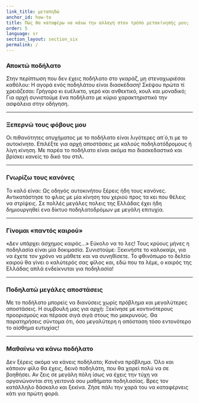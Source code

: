 ```yaml
---
link_title: μεταπηδώ
anchor_id: how-to
title: Πώς θα καταφέρω να κάνω την αλλαγή στον τρόπο μετακίνησής μου;
order: 5
language: sr
section_layout: section_six
permalink: /
---
```


### Αποκτώ ποδήλατο
Στην περίπτωση που δεν έχεις ποδήλατο στο γκαράζ, μη στεναχωριέσαι καθόλου: Η αγορά ενός ποδηλάτου είναι διασκέδαση! Σκέψου πρώτα τί χρειάζεσαι: Γρήγορο κι ευέλικτο, γερό και ανθεκτικό, κουλ και μοναδικό; Για αρχή συνιστούμε ένα ποδήλατο με κύριο χαρακτηριστικό την ασφάλεια στην οδήγηση.

***

### Ξεπερνώ τους φόβους μου
Οι πιθανότητες ατυχήματος με το ποδήλατο είναι λιγότερες απ΄ό,τι με το αυτοκίνητο. Επιλέξτε για αρχή αποστάσεις με καλούς ποδηλατόδρομους ή λίγη κίνηση. Με παρέα το ποδήλατο είναι ακόμα πιο διασκεδαστικό και βρίσκει κανείς το δικό του στιλ.


***

### Γνωρίζω τους κανόνες
Το καλό είναι: Ως οδηγός αυτοκινήτου ξέρεις ήδη τους κανόνες. Αντικατάστησε το φλας με μία κίνηση του χεριού προς τα κει που θέλεις να στρίψεις. Σε πολλές μεγάλες πολεις της Ελλάδας έχει ήδη δημιουργηθεί ενα δίκτυο ποδηλατοδρόμων με μεγάλη επιτυχία.

***

### Γίνομαι «παντός καιρού»
«Δεν υπάρχει άσχημος καιρός...» Εύκολο να το λες! Τους κρύους μήνες η ποδηλασία είναι μία δοκιμασία. Συνιστούμε: Ξεκινήστε το καλοκαίρι, για να έχετε τον χρόνο να μάθετε και να συνηθίσετε. Το φθινόπωρο το δελτίο καιρού θα γίνει ο καλύτερός σας φίλος και, εδώ που τα λέμε, ο καιρός της Ελλάδας απλά ενδείκνυται για ποδηλασία!

***

### Ποδηλατώ μεγάλες αποστάσεις
Με το ποδήλατο μπορείς να διανύσεις χωρίς πρόβλημα και μεγαλύτερες αποστάσεις. Η συμβουλή μας για αρχή: Ξεκίνησε με κοντινότερους προορισμούς και πέρασε σιγά σιγά στους πιο μακρυνούς. Θα παρατηρήσεις σύντομα ότι, όσο μεγαλύτερη η απόσταση τόσο εντονότερο το αίσθημα ευτυχίας!

***

### Μαθαίνω να κάνω ποδήλατο
Δεν ξέρεις ακόμα να κάνεις ποδήλατο; Κανένα πρόβλημα. Όλο και κάποιον φίλο θα έχεις, δεινό ποδηλάτη, που θα χαρεί πολύ να σε βοηθήσει. Αν ζεις σε μεγάλη πόλη ίσως να έχεις την τύχη να οργανώνονται στη γειτονιά σου μαθήματα ποδηλασίας. Βρες τον κατάλληλο δάσκαλο και ξεκίνα. Ζήσε πάλι την χαρά του να καταφέρνεις κάτι για πρώτη φορά.

